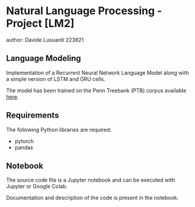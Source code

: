 # Natural Language Processing - Project [LM2]
author: Davide Lusuardi 223821

## Language Modeling
Implementation of a Recurrent Neural Network Language Model
along with a simple version of LSTM and GRU cells.

The model has been trained on the Penn Treebank (PTB) corpus 
available [here](https://data.deepai.org/ptbdataset.zip).

## Requirements
The following Python libraries are required:

* pytorch
* pandas

## Notebook
The source code file is a Jupyter notebook and can be executed 
with Jupyter or Google Colab. 

Documentation and description of the code is present in the notebook.